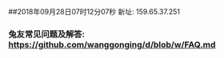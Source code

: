 ##2018年09月28日07时12分07秒 新址: 159.65.37.251
### 兔友常见问题及解答: https://github.com/wanggonging/d/blob/w/FAQ.md
